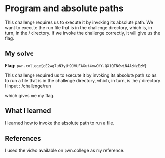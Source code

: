 # Program and absolute paths
This challenge requires us to execute it by invoking its absolute path. We want to execute the run file that is in the challenge directory, which is, in turn, in the / directory. If we invoke the challenge correctly, it will give us the flag.

## My solve
**Flag:** `pwn.college{cE2wg7uN3y1H9JVUFAGut4mwOHY.QX1QTN0wiN4AzNzEzW}`

This challenge required us to execute it by invoking its absolute path so as to run a file that is in the challenge directory, which, in turn, is the / directory I input :
/challenge/run

which gives me my flag.

## What I learned
I learned how to invoke the absolute path to run a file.

## References 
I used the video available on pwn.college as my reference.
